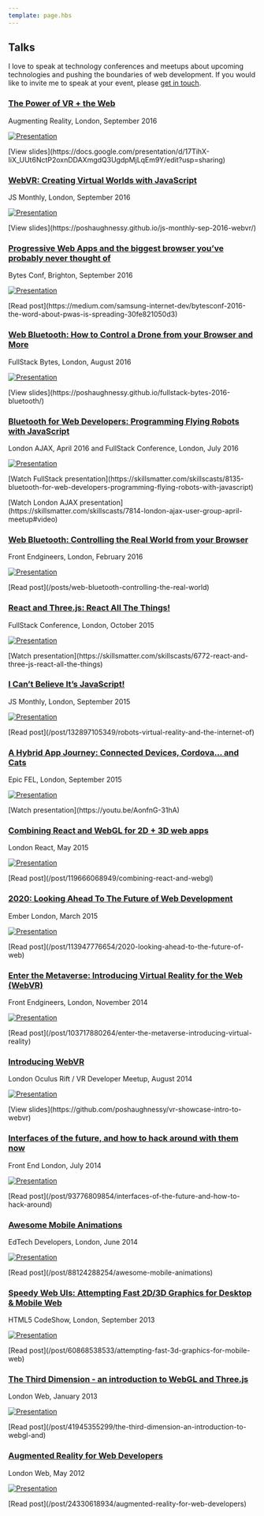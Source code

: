 ```yaml
---
template: page.hbs
---
```


## Talks

I love to speak at technology conferences and meetups about upcoming technologies and pushing the boundaries of web 
development. If you would like to invite me to speak at your event, please [get in touch](https://twitter.com/poshaughnessy).


### [The Power of VR + the Web](https://docs.google.com/presentation/d/17TihX-IiX_UUt6NctP2oxnDDAXmgdQ3UgdpMjLqEm9Y/edit?usp=sharing)

<p class="venue-and-date">Augmenting Reality, London, September 2016</p>

[![Presentation](/images/pages/talks/augmenting-reality-2016.jpg)](https://docs.google.com/presentation/d/17TihX-IiX_UUt6NctP2oxnDDAXmgdQ3UgdpMjLqEm9Y/edit?usp=sharing)

<p class="read-link">[View slides](https://docs.google.com/presentation/d/17TihX-IiX_UUt6NctP2oxnDDAXmgdQ3UgdpMjLqEm9Y/edit?usp=sharing)</p>


### [WebVR: Creating Virtual Worlds with JavaScript](https://poshaughnessy.github.io/js-monthly-sep-2016-webvr/)

<p class="venue-and-date">JS Monthly, London, September 2016</p>

[![Presentation](/images/pages/talks/js-monthly-2016.jpg)](https://poshaughnessy.github.io/js-monthly-sep-2016-webvr/)

<p class="read-link">[View slides](https://poshaughnessy.github.io/js-monthly-sep-2016-webvr/)</p>


### [Progressive Web Apps and the biggest browser you’ve probably never thought of](https://medium.com/samsung-internet-dev/bytesconf-2016-the-word-about-pwas-is-spreading-30fe821050d3)

<p class="venue-and-date">Bytes Conf, Brighton, September 2016</p>

[![Presentation](/images/pages/talks/bytesconf-2016.jpg)](https://medium.com/samsung-internet-dev/bytesconf-2016-the-word-about-pwas-is-spreading-30fe821050d3)

<p class="read-link">[Read post](https://medium.com/samsung-internet-dev/bytesconf-2016-the-word-about-pwas-is-spreading-30fe821050d3)</p>


### [Web Bluetooth: How to Control a Drone from your Browser and More](https://skillsmatter.com/skillscasts/8583-fullstack-nights)

<p class="venue-and-date">FullStack Bytes, London, August 2016</p>

[![Presentation](/images/pages/talks/web-bluetooth-fullstack-bytes.jpg)](https://skillsmatter.com/skillscasts/8583-fullstack-nights)

<p class="read-link">[View slides](https://poshaughnessy.github.io/fullstack-bytes-2016-bluetooth/)</p>


### [Bluetooth for Web Developers: Programming Flying Robots with JavaScript](https://skillsmatter.com/skillscasts/7814-london-ajax-user-group-april-meetup#video)

<p class="venue-and-date">London AJAX, April 2016 and FullStack Conference, London, July 2016</p>

[![Presentation](/images/pages/talks/bluetooth-for-web-devs-london-ajax.jpg)](https://skillsmatter.com/skillscasts/7814-london-ajax-user-group-april-meetup#video)

<p class="read-link">[Watch FullStack presentation](https://skillsmatter.com/skillscasts/8135-bluetooth-for-web-developers-programming-flying-robots-with-javascript)</p>
<p class="read-link">[Watch London AJAX presentation](https://skillsmatter.com/skillscasts/7814-london-ajax-user-group-april-meetup#video)</p>


### [Web Bluetooth: Controlling the Real World from your Browser](/posts/web-bluetooth-controlling-the-real-world)

<p class="venue-and-date">Front Endgineers, London, February 2016</p>

[![Presentation](/images/pages/talks/web-bluetooth.jpg)](/posts/web-bluetooth-controlling-the-real-world)

<p class="read-link">[Read post](/posts/web-bluetooth-controlling-the-real-world)</p>


### [React and Three.js: React All The Things!](https://skillsmatter.com/skillscasts/6772-react-and-three-js-react-all-the-things)

<p class="venue-and-date">FullStack Conference, London, October 2015</p>

[![Presentation](/images/pages/talks/fullstack-2015.jpg)](https://skillsmatter.com/skillscasts/6772-react-and-three-js-react-all-the-thingshttps://skillsmatter.com/skillscasts/6772-react-and-three-js-react-all-the-things)

<p class="read-link">[Watch presentation](https://skillsmatter.com/skillscasts/6772-react-and-three-js-react-all-the-things)</p>


### [I Can’t Believe It’s JavaScript!](/post/132897105349/robots-virtual-reality-and-the-internet-of)

<p class="venue-and-date">JS Monthly, London, September 2015</p>

[![Presentation](/images/pages/talks/cant-believe-its-js.jpg)](/post/132897105349/robots-virtual-reality-and-the-internet-of)

<p class="read-link">[Read post](/post/132897105349/robots-virtual-reality-and-the-internet-of)</p>


### [A Hybrid App Journey: Connected Devices, Cordova… and Cats](https://youtu.be/AonfnG-31hA)

<p class="venue-and-date">Epic FEL, London, September 2015</p>

[![Presentation](/images/pages/talks/epicfel-hybrid-journey.jpg)](https://youtu.be/AonfnG-31hA)

<p class="read-link">[Watch presentation](https://youtu.be/AonfnG-31hA)</p>


### [Combining React and WebGL for 2D + 3D web apps](/post/119666068949/combining-react-and-webgl)

<p class="venue-and-date">London React, May 2015</p>

[![Presentation](/images/pages/talks/londonreact-react-webgl.jpg)](/post/119666068949/combining-react-and-webgl)

<p class="read-link">[Read post](/post/119666068949/combining-react-and-webgl)</p>


### [2020: Looking Ahead To The Future of Web Development](/post/113947776654/2020-looking-ahead-to-the-future-of-web)

<p class="venue-and-date">Ember London, March 2015</p>

[![Presentation](/images/pages/talks/emberlondon-2020-web-dev.jpg)](/post/113947776654/2020-looking-ahead-to-the-future-of-web)

<p class="read-link">[Read post](/post/113947776654/2020-looking-ahead-to-the-future-of-web)</p>


### [Enter the Metaverse: Introducing Virtual Reality for the Web (WebVR)](/post/103717880264/enter-the-metaverse-introducing-virtual-reality)

<p class="venue-and-date">Front Endgineers, London, November 2014</p>

[![Presentation](/images/pages/talks/enter-the-metaverse.jpg)](/post/103717880264/enter-the-metaverse-introducing-virtual-reality)

<p class="read-link">[Read post](/post/103717880264/enter-the-metaverse-introducing-virtual-reality)</p>


### [Introducing WebVR](https://github.com/poshaughnessy/vr-showcase-intro-to-webvr)

<p class="venue-and-date">London Oculus Rift / VR Developer Meetup, August 2014</p>

[![Presentation](/images/pages/talks/vr-showcase.png)](https://github.com/poshaughnessy/vr-showcase-intro-to-webvr)

<p class="read-link">[View slides](https://github.com/poshaughnessy/vr-showcase-intro-to-webvr)</p>


### [Interfaces of the future, and how to hack around with them now](/post/93776809854/interfaces-of-the-future-and-how-to-hack-around)

<p class="venue-and-date">Front End London, July 2014</p>

[![Presentation](/images/pages/talks/interfaces-of-the-future.jpg)](/post/93776809854/interfaces-of-the-future-and-how-to-hack-around)

<p class="read-link">[Read post](/post/93776809854/interfaces-of-the-future-and-how-to-hack-around)</p>


### [Awesome Mobile Animations](/post/88124288254/awesome-mobile-animations)

<p class="venue-and-date">EdTech Developers, London, June 2014</p>

[![Presentation](/images/pages/talks/edtech-devs-awesome-animations.jpg)](/post/88124288254/awesome-mobile-animations)

<p class="read-link">[Read post](/post/88124288254/awesome-mobile-animations)</p>


### [Speedy Web UIs: Attempting Fast 2D/3D Graphics for Desktop & Mobile Web](/post/60868538533/attempting-fast-3d-graphics-for-mobile-web)

<p class="venue-and-date">HTML5 CodeShow, London, September 2013</p>

[![Presentation](/images/pages/talks/speedy.jpg)](/post/60868538533/attempting-fast-3d-graphics-for-mobile-web)

<p class="read-link">[Read post](/post/60868538533/attempting-fast-3d-graphics-for-mobile-web)</p>


### [The Third Dimension - an introduction to WebGL and Three.js](/post/41945355299/the-third-dimension-an-introduction-to-webgl-and)

<p class="venue-and-date">London Web, January 2013</p>

[![Presentation](/images/pages/talks/londonweb-webgl.jpg)](/post/41945355299/the-third-dimension-an-introduction-to-webgl-and)

<p class="read-link">[Read post](/post/41945355299/the-third-dimension-an-introduction-to-webgl-and)</p>


### [Augmented Reality for Web Developers](/post/24330618934/augmented-reality-for-web-developers)

<p class="venue-and-date">London Web, May 2012</p>

[![Presentation](/images/pages/talks/londonweb-ar.jpg)](/post/24330618934/augmented-reality-for-web-developers)

<p class="read-link">[Read post](/post/24330618934/augmented-reality-for-web-developers)</p>
